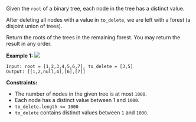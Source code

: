 Given the `root` of a binary tree, each node in the tree has a distinct value.

After deleting all nodes with a value in `to_delete`, we are left with a forest (a disjoint union of trees).

Return the roots of the trees in the remaining forest.  You may return the result in any order.

 

**Example 1:**
![](https://assets.leetcode.com/uploads/2019/07/01/screen-shot-2019-07-01-at-53836-pm.png)

```
Input: root = [1,2,3,4,5,6,7], to_delete = [3,5]
Output: [[1,2,null,4],[6],[7]]
``` 

**Constraints:**

* The number of nodes in the given tree is at most `1000`.
* Each node has a distinct value between 1 and `1000`.
* `to_delete.length <= 1000`
* `to_delete` contains distinct values between `1` and `1000`.